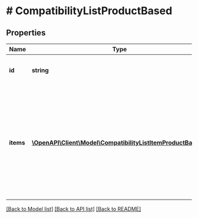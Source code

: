 # # CompatibilityListProductBased

## Properties

Name | Type | Description | Notes
------------ | ------------- | ------------- | -------------
**id** | **string** | Id of product-based compatibility list. |
**items** | [**\OpenAPI\Client\Model\CompatibilityListItemProductBased[]**](CompatibilityListItemProductBased.md) | Text representation of the compatibility list items. Provided for informational purposes only - ignored when creating (Post) or updating (Put) compatibility list in the offer. | [optional]

[[Back to Model list]](../../README.md#models) [[Back to API list]](../../README.md#endpoints) [[Back to README]](../../README.md)
